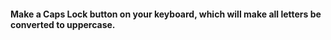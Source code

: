 #### Make a Caps Lock button on your keyboard, which will make all letters be converted to uppercase.
